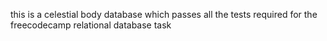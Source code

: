 this is a celestial body database which passes all the tests required for the freecodecamp relational database task

